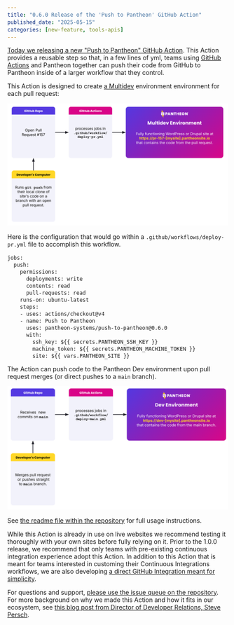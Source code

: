 ```yaml
---
title: "0.6.0 Release of the 'Push to Pantheon' GitHub Action"
published_date: "2025-05-15"
categories: [new-feature, tools-apis]
---
```



[Today we releasing a new "Push to Pantheon" GitHub Action](https://github.com/pantheon-systems/push-to-pantheon).
This Action provides a reusable step so that, in a few lines of yml, teams using [GitHub Actions](https://github.com/features/actions) and Pantheon together can push their code from GitHub to Pantheon inside of a larger workflow that they control.

This Action is designed to create [a Multidev](https://docs.pantheon.io/guides/multidev) environment environment for each pull request:

![Deploying a PR to a Pantheon Multidev](../images/github-action/diagram--deploying-pr.png)

Here is the configuration that would go within a `.github/workflows/deploy-pr.yml` file to accomplish this workflow.

```
jobs:
  push:
    permissions:
      deployments: write
      contents: read
      pull-requests: read
    runs-on: ubuntu-latest
    steps:
    - uses: actions/checkout@v4
    - name: Push to Pantheon
      uses: pantheon-systems/push-to-pantheon@0.6.0
      with:
        ssh_key: ${{ secrets.PANTHEON_SSH_KEY }}
        machine_token: ${{ secrets.PANTHEON_MACHINE_TOKEN }}
        site: ${{ vars.PANTHEON_SITE }}
```

The Action can push code to the Pantheon Dev environment upon pull request merges (or direct pushes to a `main` branch).

![Deploying main to Pantheon](../images/github-action/diagram--pushing-main.png)

See [the readme file within the repository](https://github.com/pantheon-systems/push-to-pantheon) for full usage instructions.

While this Action is already in use on live websites we recommend testing it thoroughly with your own sites before fully relying on it.
Prior to the 1.0.0 release, we recommend that only teams with pre-existing continuous integration experience adopt this Action.
In addition to this Action that is meant for teams interested in customing their Continuous Integrations workflows, we are also developing [a direct GitHub Integration meant for simplicity](/release-notes/2025/05/github-application).

For questions and support, [please use the issue queue on the repository](https://github.com/pantheon-systems/push-to-pantheon/issues).
For more background on why we made this Action and how it fits in our ecosystem, see [this blog post from Director of Developer Relations, Steve Persch](http://www.pantheon.io/blog/github-action).
